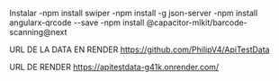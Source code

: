 Instalar 
-npm install swiper
-npm install -g json-server
-npm install angularx-qrcode --save
-npm install @capacitor-mlkit/barcode-scanning@next

URL DE LA DATA EN RENDER https://github.com/PhilipV4/ApiTestData

URL DE RENDER https://apitestdata-g41k.onrender.com/
